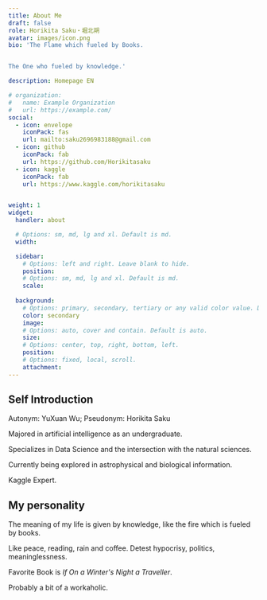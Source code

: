 ```yaml
---
title: About Me
draft: false
role: Horikita Saku・堀北朔
avatar: images/icon.png
bio: 'The Flame which fueled by Books. 


The One who fueled by knowledge.'

description: Homepage EN

# organization:
#   name: Example Organization
#   url: https://example.com/
social:
  - icon: envelope
    iconPack: fas
    url: mailto:saku2696983188@gmail.com
  - icon: github
    iconPack: fab
    url: https://github.com/Horikitasaku
  - icon: kaggle
    iconPack: fab
    url: https://www.kaggle.com/horikitasaku


weight: 1
widget:
  handler: about

  # Options: sm, md, lg and xl. Default is md.
  width:

  sidebar:
    # Options: left and right. Leave blank to hide.
    position:
    # Options: sm, md, lg and xl. Default is md.
    scale:
  
  background:
    # Options: primary, secondary, tertiary or any valid color value. Default is primary.
    color: secondary
    image:
    # Options: auto, cover and contain. Default is auto.
    size:
    # Options: center, top, right, bottom, left.
    position:
    # Options: fixed, local, scroll.
    attachment: 
---
```


## Self Introduction

Autonym: YuXuan Wu; Pseudonym: Horikita Saku

Majored in artificial intelligence as an undergraduate.

Specializes in Data Science and the intersection with the natural sciences.

Currently being explored in astrophysical and biological information.

Kaggle Expert.

## My personality

The meaning of my life is given by knowledge, like the fire which is fueled by books.

Like peace, reading, rain and coffee. Detest hypocrisy, politics, meaninglessness.

Favorite Book is *If On a Winter's Night a Traveller*.

Probably a bit of a workaholic.